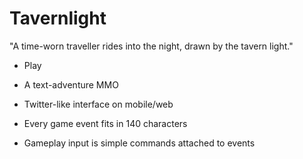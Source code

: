 # Tavernlight

"A time-worn traveller rides into the night, drawn by the tavern light."
- Play

- A text-adventure MMO
- Twitter-like interface on mobile/web
- Every game event fits in 140 characters
- Gameplay input is simple commands attached to events
